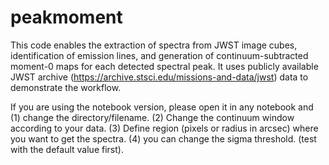 # peakmoment
This code enables the extraction of spectra from JWST image cubes, identification of emission lines, and generation of continuum-subtracted moment-0 maps for each detected spectral peak. It uses publicly available JWST archive (https://archive.stsci.edu/missions-and-data/jwst) data to demonstrate the workflow.


If you are using the notebook version, please open it in any notebook and 
(1) change the directory/filename. 
(2) Change the continuum window according to your data. 
(3) Define region (pixels or radius in arcsec) where you want to get  the spectra. 
(4) you can change the sigma threshold. (test with the default value first). 
